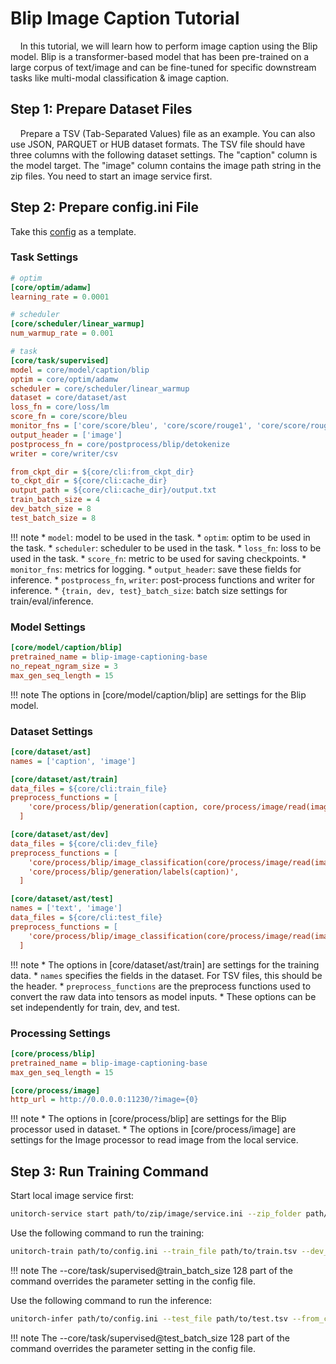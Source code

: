 # Blip Image Caption Tutorial

&nbsp;&nbsp;&nbsp;&nbsp;In this tutorial, we will learn how to perform image caption using the Blip model. Blip is a transformer-based model that has been pre-trained on a large corpus of text/image and can be fine-tuned for specific downstream tasks like multi-modal classification & image caption.

## Step 1: Prepare Dataset Files

&nbsp;&nbsp;&nbsp;&nbsp;Prepare a TSV (Tab-Separated Values) file as an example. You can also use JSON, PARQUET or HUB dataset formats. The TSV file should have three columns with the following dataset settings. The "caption" column is the model target. The "image" column contains the image path string in the zip files. You need to start an image service first.

## Step 2: Prepare config.ini File

Take this [config](https://github.com/fuliucansheng/unitorch/examples/configs/caption/blip.ini) as a template.

### Task Settings

```ini
# optim
[core/optim/adamw]
learning_rate = 0.0001

# scheduler
[core/scheduler/linear_warmup]
num_warmup_rate = 0.001

# task
[core/task/supervised]
model = core/model/caption/blip
optim = core/optim/adamw
scheduler = core/scheduler/linear_warmup
dataset = core/dataset/ast
loss_fn = core/loss/lm
score_fn = core/score/bleu
monitor_fns = ['core/score/bleu', 'core/score/rouge1', 'core/score/rouge2', 'core/score/rougel']
output_header = ['image']
postprocess_fn = core/postprocess/blip/detokenize
writer = core/writer/csv

from_ckpt_dir = ${core/cli:from_ckpt_dir}
to_ckpt_dir = ${core/cli:cache_dir}
output_path = ${core/cli:cache_dir}/output.txt
train_batch_size = 4
dev_batch_size = 8
test_batch_size = 8
```

!!! note
    * `model`: model to be used in the task.
    * `optim`: optim to be used in the task.
    * `scheduler`: scheduler to be used in the task.
    * `loss_fn`: loss to be used in the task.
    * `score_fn`: metric to be used for saving checkpoints.
    * `monitor_fns`: metrics for logging.
    * `output_header`: save these fields for inference.
    * `postprocess_fn`, `writer`: post-process functions and writer for inference.
    * `{train, dev, test}_batch_size`: batch size settings for train/eval/inference.

### Model Settings

```ini
[core/model/caption/blip]
pretrained_name = blip-image-captioning-base
no_repeat_ngram_size = 3
max_gen_seq_length = 15
```

!!! note
    The options in [core/model/caption/blip] are settings for the Blip model.

### Dataset Settings

```ini
[core/dataset/ast]
names = ['caption', 'image']

[core/dataset/ast/train]
data_files = ${core/cli:train_file}
preprocess_functions = [
    'core/process/blip/generation(caption, core/process/image/read(image))',
  ]

[core/dataset/ast/dev]
data_files = ${core/cli:dev_file}
preprocess_functions = [
    'core/process/blip/image_classification(core/process/image/read(image))',
    'core/process/blip/generation/labels(caption)',
  ]

[core/dataset/ast/test]
names = ['text', 'image']
data_files = ${core/cli:test_file}
preprocess_functions = [
    'core/process/blip/image_classification(core/process/image/read(image))'
  ]
```

!!! note
    * The options in [core/dataset/ast/train] are settings for the training data.
    * `names` specifies the fields in the dataset. For TSV files, this should be the header.
    * `preprocess_functions` are the preprocess functions used to convert the raw data into tensors as model inputs.
    * These options can be set independently for train, dev, and test.

### Processing Settings

```ini
[core/process/blip]
pretrained_name = blip-image-captioning-base
max_gen_seq_length = 15

[core/process/image]
http_url = http://0.0.0.0:11230/?image={0}
```

!!! note
    * The options in [core/process/blip] are settings for the Blip processor used in dataset.
    * The options in [core/process/image] are settings for the Image processor to read image from the local service.


## Step 3: Run Training Command

Start local image service first:

```bash
unitorch-service start path/to/zip/image/service.ini --zip_folder path/to/zip/folder
```

Use the following command to run the training:

```bash
unitorch-train path/to/config.ini --train_file path/to/train.tsv --dev_file path/to/dev.tsv --core/task/supervised@train_batch_size 128
```

!!! note
    The --core/task/supervised@train_batch_size 128 part of the command overrides the parameter setting in the config file.

Use the following command to run the inference:

```bash
unitorch-infer path/to/config.ini --test_file path/to/test.tsv --from_ckpt_dir path/to/ckpt/folder --core/task/supervised@test_batch_size 128
```

!!! note
    The --core/task/supervised@test_batch_size 128 part of the command overrides the parameter setting in the config file.